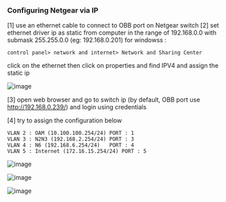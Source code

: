 ### Configuring Netgear via IP
[1] use an ethernet cable to connect to OBB port on Netgear switch
[2] set ethernet driver ip as static from computer in the range of 192.168.0.0 with submask 255.255.0.0 (eg: 192.168.0.201)
for windowss :
```
control panel> network and internet> Network and Sharing Center
```
click on the ethernet then click on properties and find IPV4 and assign the static ip


![image](https://github.com/user-attachments/assets/78728dbb-e56f-4f31-ad89-69278d446864)

[3] open web browser and go to switch ip (by default, OBB port use http://192.168.0.239/) and login using credentials


[4] try to assign the configuration below


```
VLAN 2 : OAM (10.100.100.254/24) PORT : 1
VLAN 3 : N2N3 (192.168.2.254/24) PORT : 3
VLAN 4 : N6 (192.168.6.254/24)   PORT : 4
VLAN 5 : Internet (172.16.15.254/24) PORT : 5
```


![image](https://github.com/user-attachments/assets/ff095bce-e473-490f-9468-980359e5f08a)


![image](https://github.com/user-attachments/assets/aedc399a-7ae8-4661-9e88-6d6cbaca0236)

![image](https://github.com/user-attachments/assets/4caae918-1e99-4592-a1a9-6e2afb585aed)

